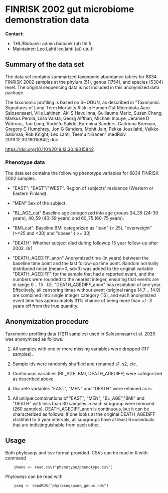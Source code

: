 # FINRISK 2002 gut microbiome demonstration data 

**Contact:**

 * THL/Biobank: admin.biobank (at) thl.fi
 * Maintainer: Leo Lahti leo.lahti (at) utu.fi



## Summary of the data set 

The data set contains summarized taxonomic abundance tables for 6834
FINRISK 2002 samples at the phylum (51), genus (1754), and species
(5304) level. The original sequencing data is not included in this
anonymized data package.

The taxonomic profiling is based on SHOGUN, as described in "Taxonomic
Signatures of Long-Term Mortality Risk in Human Gut Microbiota Aaro
Salosensaari, Ville Laitinen, Aki S Havulinna, Guillaume Meric, Susan
Cheng, Markus Perola, Liisa Valsta, Georg Alfthan, Michael Inouye,
Jeramie D Watrous, Tao Long, Rodolfo Salido, Karenina Sanders,
Caitriona Brennan, Gregory C Humphrey, Jon G Sanders, Mohit Jain,
Pekka Jousilahti, Veikko Salomaa, Rob Knight, Leo Lahti, Teemu
Niiranen" medRxiv 2019.12.30.19015842; doi:

https://doi.org/10.1101/2019.12.30.19015842


### Phenotype data

The data set contains the following phenotype variables for 6834 FINRISK 2002 samples.

 * "EAST": "EAST"/"WEST". Region of subjects' residence (Western or Eastern Finland). 
 
 * "MEN" Sex of the subject. 

 * "BL_AGE_cat" Baseline age categorized into age groups 24_39 (24-39 years), 40_59 (40-59 years) and 60_75 (60-75 years).

 * "BMI_cat": Baseline BMI categorized as "lean" (< 25), "overweight" (>=25 and <30) and "obese" ( >= 30)

 * "DEATH" Whether subject died during followup 15 year follow-up after 2002. 0/1.
 
 * "DEATH_AGEDIFF_anon" Anonymized time (in years) between the baseline time
   point and the last follow-up time point. Random normally
   distributed noise (mean=0, sd=3) was added to the original variable
   "DEATH_AGEDIFF" for the sample that had a reported event, and the
   numbers were rounded to the nearest integer, ensuring that events
   are in range 0 .. 15 . I.E. "DEATH_AGEDIFF_anon" has resolution of
   one year. Effectively, all censoring times without event (original
   range 14.7 .. 14.9) are combined into single integer category (15),
   and each anonymized event time has approximately 31% chance of
   being more than +/- 3 years off from the true quantity.

## Anonymization procedure

Taxonomic profiling data (7211 samples) used in Salosensaari et al. 2020 was
anonymized as follows.

 1. All samples with one or more missing variables were dropped (117 samples).
 
 2. Sample ids were randomly shuffled and renamed s1, s2, etc.
 
 3. Continuous variables (BL_AGE, BMI, DEATH_AGEDIFF) were categorized as described above
 
 4. Discrete variables "EAST", "MEN" and "DEATH" were retained as is.
 
 5. All unique combinations of "EAST", "MEN", "BL_AGE","BMI" and
    "DEATH" with less than 30 samples in each subgroup were removed
    (260 samples). DEATH_AGEDIFF_anon is continuous, but it can be
    characterized as follows: If one looks at the original
    DEATH_AGEDIFF stratified to 5 year intervals, all subgroups have
    at least 6 individuals that are indistinguishable from each other.

## Usage


Both phyloseqs and csv format provided. CSVs can be read in R with command
```
    pheno <- read.csv("phenotype/phenotype.csv")
```

Phyloseqs can be read with

```
    pseq <- readRDS("phyloseq/pseq_genus.rds")
```
